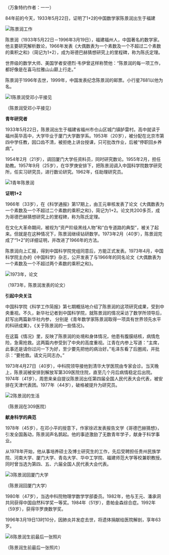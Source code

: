 （万象特约作者：一一）

84年前的今天，1933年5月22日，证明了1+2的中国数学家陈景润出生于福建

![陈景润工作](陈景润工作.jpg)



陈景润（1933年5月22日－1996年3月19日），福建福州人，中国著名的数学家。他主要研究解析数论，1966年发表《大偶数表为一个素数及一个不超过二个素数的乘积之和》（简记为1+2），成为哥德巴赫猜想研究上的里程碑，称为陈氏定理。

世界级的数学大师、美国学者安德烈·韦伊曾这样称赞他：“陈景润的每一项工作，都好像是在喜马拉雅山山巅上行走。”

陈景润于1996年去世，1999年，中国发表纪念陈景润的邮票。小行星7681以他为名。

![1陈景润受邓小平接见](1陈景润受邓小平接见.jpg)

（陈景润受邓小平接见）

**青年研究者**

1933年5月22日，陈景润出生于福建省福州市仓山区城门镇胪雷村。高中就读于福州英华高中，大学毕业于厦门大学数学系。1953年（20岁），被分配在北京市第四中学任教，因口齿不清，被拒绝上讲台授课，只可批改作业，后被“停职回乡养病”。

1954年2月（21岁），调回厦门大学任资料员，同时研究数论。1955年2月，担任助教。1957年9月（25岁），在华罗庚安排下，把陈景润调入中国科学院数学研究所，任实习研究员，进行数论研究。1962年，任助理研究员。

![1青年陈景润](/1青年陈景润.jpg)

**证明1+2**

1966年（33岁），在《科学通报》第17期上，由王元审核发表了论文《大偶数表为一个素数及一个不超过二个素数的乘积之和》，简记为1+2。论文共200多页，成为哥德巴赫猜想研究上的里程碑，称为陈氏定理。

在文化大革命期间，被视为“资产阶级黑线人物”和“白专道路的典型”，被关了起来。但就是在这种情况下，陈景润继续钻研数学。1973年2月（40岁），陈景润完成了“1+2”的详细证明，并改进了1966年的方法。

陈景润向上汇报，得到中国科学院党组同意后，方能正式发表。1973年4月，中国科学院主办的《中国科学》杂志，公开发表了与1966年的同名论文《大偶数表为一个素数及一个不超过两个素数的乘积之和》。

![1973年，论文](1973年，论文.jpeg)

（1973年，陈景润发表的论文）

**引起中央关注**

中国科学院《科学工作简报》第七期概括地介绍了陈景润的这项研究成果，受到中央重视。不久，新华社记者到中国科学院，就陈景润的情况采访了数学所领导后，赶写出两篇新华社内参， 分别是《青年数学家陈景润取得一项具有世界领先水平的科研成果》，《关于陈景润的一些情况》。

在这篇《情况》里，反映了陈景润的处境和身体情况，他患有腹膜结核，病情危险，急需抢救。这两篇内参受到了中央的高度重视。江青在内参上写道：“主席，此事还是请你过问一下为好，至少要先把他的病治好。”毛泽东看了后圈阅，并批示：“要抢救。请文元同志办。”

1973年4月27日（40岁），中科院领导接他到清华大学医院由专家会诊。当天晚上，陈景润被安排到解放军第309医院住院，直至几个月后病情稳定后出院。1974年（41岁），周恩来亲自提议陈景润出任第四届全国人民代表大会代表，被安排在天津代表团。1977年（44岁），破格被提升为研究员。

![2陈景润的生活](2陈景润的生活.jpg)

（陈景润在309医院）

**献身科学的典范**

1978年（45岁），在邓小平的授意下，作家徐迟发表报告文学《哥德巴赫猜想》，引发全国轰动，陈景润声名鹊起。他的事迹激励了无数青年学子，献身于科学事业。

从1978年开始，他从事培养硕士及博士研究生的工作，先后受聘担任贵州民族学院、河南大学、厦门大学、青岛大学、华中工学院、福建师范大学等校兼职教授。同时曾当选为第四、五、六届全国人民代表大会代表。

![3陈景润回厦门大学](3陈景润回厦门大学.jpg)

（陈景润回厦门大学）

1980年（47岁），当选中科院物理学数学学部委员。1982年，他与王元、潘承洞共同获得中国自然科学奖一等奖。1984年（51岁），患帕金森综合症。1992年（59岁），获得华罗庚数学奖。

1996年3月19日13时10分，因肺炎并发症去世，将遗体捐献给医院解剖，享年63岁。

![6陈景润生前最后一张照片](6陈景润生前最后一张照片.jpg)

（陈景润生前最后一张照片）

